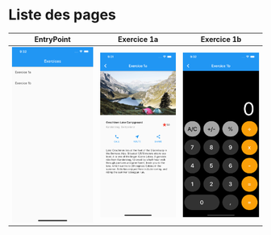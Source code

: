 # Liste des pages

| EntryPoint | Exercice 1a | Exercice 1b |
| --- | --- | --- |
| ![screen_entrypoint] | ![screen_exercice1a] | ![screen_exercice1b] |

[screen_entrypoint]: https://raw.githubusercontent.com/musps/HelloWorld-flutter/master/docs/images/screen_entrypoint.png
[screen_exercice1a]: https://raw.githubusercontent.com/musps/HelloWorld-flutter/master/docs/images/screen_exercice_1.png
[screen_exercice1b]: https://github.com/musps/HelloWorld-flutter/blob/master/docs/images/screen_exercice_2.png

